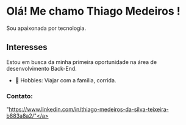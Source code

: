 #  Olá! Me chamo Thiago Medeiros ! 
  
Sou apaixonada por tecnologia.

## Interesses
  
Estou em busca da minha primeira oportunidade na área de desenvolvimento Back-End. 

- 🎺 Hobbies: Viajar com a familia, corrida.

### Contato:

<a></a> "https://www.linkedin.com/in/thiago-medeiros-da-silva-teixeira-b883a8a2/"</a>
  

